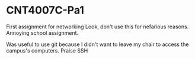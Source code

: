 # CNT4007C-Pa1
First assignment for networking
Look, don't use this for nefarious reasons. Annoying school assignment. 

Was useful to use git because I didn't want to leave my chair to access the campus's computers.
Praise SSH
